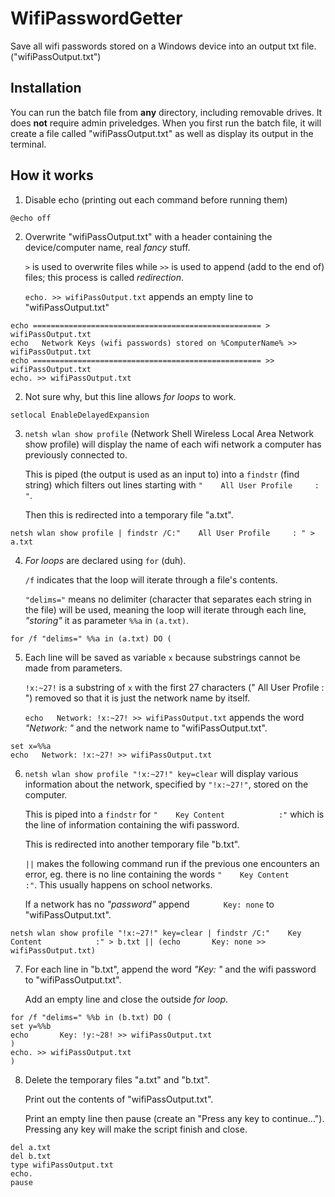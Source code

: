 # WifiPasswordGetter
Save all wifi passwords stored on a Windows device into an output txt file. ("wifiPassOutput.txt")

## Installation
You can run the batch file from __any__ directory, including removable drives. It does __not__ require admin priveledges.
When you first run the batch file, it will create a file called "wifiPassOutput.txt" as well as display its output in the terminal.

## How it works
1. Disable echo (printing out each command before running them)
```batch
@echo off
```
2. Overwrite "wifiPassOutput.txt" with a header containing the device/computer name, real _fancy_ stuff.

    `>` is used to overwrite files while `>>` is used to append (add to the end of) files; this process is called _redirection_.

    `echo. >> wifiPassOutput.txt` appends an empty line to "wifiPassOutput.txt"
```batch
echo =================================================== > wifiPassOutput.txt
echo   Network Keys (wifi passwords) stored on %ComputerName% >> wifiPassOutput.txt
echo =================================================== >> wifiPassOutput.txt
echo. >> wifiPassOutput.txt
```
2. Not sure why, but this line allows _for loops_ to work.
```batch
setlocal EnableDelayedExpansion
```
3. `netsh wlan show profile` (Network Shell Wireless Local Area Network show profile) will display the name of each wifi network a computer has previously connected to.

    This is piped (the output is used as an input to) into a `findstr` (find string) which filters out lines starting with `"    All User Profile     : "`.

    Then this is redirected into a temporary file "a.txt".
```batch
netsh wlan show profile | findstr /C:"    All User Profile     : " > a.txt
```
4. _For loops_ are declared using `for` (duh).

    `/f` indicates that the loop will iterate through a file's contents.

    `"delims="` means no delimiter (character that separates each string in the file) will be used, meaning the loop will iterate through each line, _"storing"_ it as parameter `%%a` in `(a.txt)`.
```batch
for /f "delims=" %%a in (a.txt) DO (
```
5. Each line will be saved as variable `x` because substrings cannot be made from parameters.

    `!x:~27!` is a substring of `x` with the first 27 characters ("    All User Profile     : ") removed so that it is just the network name by itself.

    `echo   Network: !x:~27! >> wifiPassOutput.txt` appends the word _"Network: "_ and the network name to "wifiPassOutput.txt".
```batch
set x=%%a
echo   Network: !x:~27! >> wifiPassOutput.txt
```
6. `netsh wlan show profile "!x:~27!" key=clear` will display various information about the network, specified by `"!x:~27!"`, stored on the computer.

    This is piped into a `findstr` for `"    Key Content            :"` which is the line of information containing the wifi password.

    This is redirected into another temporary file "b.txt".

    `||` makes the following command run if the previous one encounters an error, eg. there is no line containing the words `"    Key Content            :"`. This usually happens on school networks.

    If a network has no _"password"_ append `       Key: none` to "wifiPassOutput.txt".
```batch
netsh wlan show profile "!x:~27!" key=clear | findstr /C:"    Key Content            :" > b.txt || (echo       Key: none >> wifiPassOutput.txt)
```
7. For each line in "b.txt", append the word _"Key: "_ and the wifi password to "wifiPassOutput.txt".

    Add an empty line and close the outside _for loop_.
```batch
for /f "delims=" %%b in (b.txt) DO (
set y=%%b
echo       Key: !y:~28! >> wifiPassOutput.txt
)
echo. >> wifiPassOutput.txt
)
```
8. Delete the temporary files "a.txt" and "b.txt".

    Print out the contents of "wifiPassOutput.txt".

    Print an empty line then pause (create an "Press any key to continue..."). Pressing any key will make the script finish and close.
```batch
del a.txt
del b.txt
type wifiPassOutput.txt
echo.
pause
```